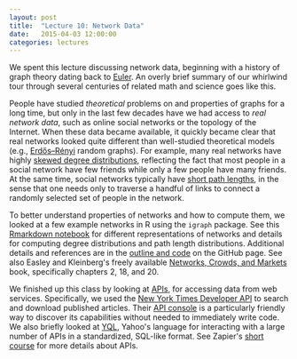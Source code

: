 ```yaml
---
layout: post
title:  "Lecture 10: Network Data"
date:   2015-04-03 12:00:00
categories: lectures
---
```


We spent this lecture discussing network data, beginning with a history of graph theory dating back to [Euler](http://en.wikipedia.org/wiki/Seven_Bridges_of_Königsberg).
An overly brief summary of our whirlwind tour through several centuries of related math and science goes like this.

People have studied _theoretical_ problems on and properties of graphs for a long time, but only in the last few decades have we had access to _real network data_, such as online social networks or the topology of the Internet.
When these data became available, it quickly became clear that real networks looked quite different than well-studied theoretical models (e.g., [Erdős–Rényi](http://en.wikipedia.org/wiki/Erdős–Rényi_model) random graphs).
For example, many real networks have highly [skewed degree distributions](http://en.wikipedia.org/wiki/Complex_network#Scale-free_networks), reflecting the fact that most people in a social network have few friends while only a few people have many friends.
At the same time, social networks typically have [short path lengths](http://en.wikipedia.org/wiki/Small-world_network), in the sense that one needs only to traverse a handful of links to connect a randomly selected set of people in the network.

To better understand properties of networks and how to compute them, we looked at a few example networks in R using the ``igraph`` package.
See this [Rmarkdown notebook](http://rpubs.com/jhofman/networks) for different representations of networks and details for computing degree distributions and path length distributions.
Additional details and references are in the [outline and code](https://github.com/jhofman/msd2015/tree/master/lectures/lecture_10/) on the GitHub page.
See also Easley and Kleinberg's freely available [Networks, Crowds, and Markets](http://www.cs.cornell.edu/home/kleinber/networks-book/) book, specifically chapters 2, 18, and 20.

We finished up this class by looking at [APIs](http://en.wikipedia.org/wiki/Application_programming_interface#Web_APIs), for accessing data from web services.
Specifically, we used the [New York Times Developer API](http://developer.nytimes.com) to search and download published articles.
Their [API console](http://developer.nytimes.com/io-docs) is a particularly friendly way to discover its capabilities without needed to immediately write code.
We also briefly looked at [YQL](https://developer.yahoo.com/yql/console/), Yahoo's language for interacting with a large number of APIs in a standardized, SQL-like format.
See Zapier's [short course](https://zapier.com/learn/apis/) for more details about APIs.
